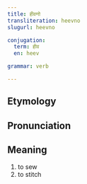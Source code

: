 ```yaml
---
title: हीवणो
transliteration: heevno
slugurl: heevno

conjugation: 
  term: हीव
  en: heev

grammar: verb

---
```

## Etymology

## Pronunciation

## Meaning
1. to sew
2. to stitch